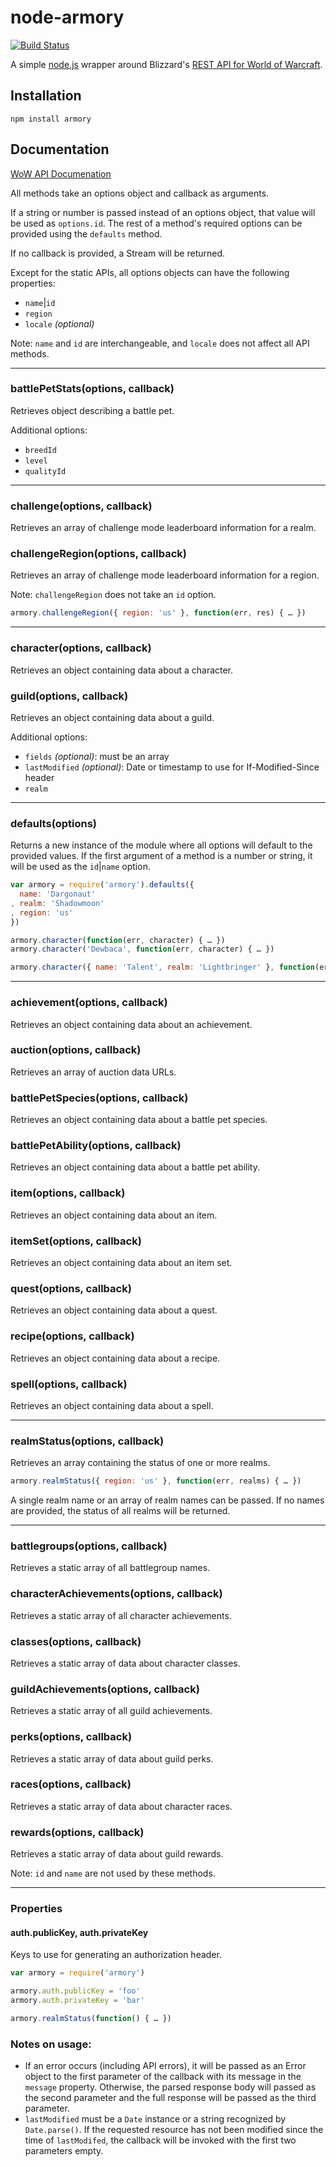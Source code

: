 # node-armory

[![Build Status](https://travis-ci.org/xtian/node-armory.svg?branch=master)](https://travis-ci.org/xtian/node-armory)

A simple [node.js](https://github.com/nodejs/node) wrapper around Blizzard's [REST API for World of Warcraft](https://dev.battle.net/io-docs).

## Installation

    npm install armory

## Documentation

[WoW API Documenation](https://dev.battle.net/io-docs)

All methods take an options object and callback as arguments.

If a string or number is passed instead of an options object, that value will be used as `options.id`. The rest of a method's required options can be provided using the `defaults` method.

If no callback is provided, a Stream will be returned.

Except for the static APIs, all options objects can have the following properties:

* `name`|`id`
* `region`
* `locale` _(optional)_

Note: `name` and `id` are interchangeable, and `locale` does not affect all API methods.

***
### battlePetStats(options, callback)
Retrieves object describing a battle pet.

Additional options:

* `breedId`
* `level`
* `qualityId`

***
### challenge(options, callback)
Retrieves an array of challenge mode leaderboard information for a realm.

### challengeRegion(options, callback)
Retrieves an array of challenge mode leaderboard information for a region.

Note: `challengeRegion` does not take an `id` option.

```js
armory.challengeRegion({ region: 'us' }, function(err, res) { … })
```

***
### character(options, callback)
Retrieves an object containing data about a character.
### guild(options, callback)
Retrieves an object containing data about a guild.

Additional options:

* `fields` _(optional)_: must be an array
* `lastModified` _(optional)_: Date or timestamp to use for If-Modified-Since header
* `realm`

***
### defaults(options)
Returns a new instance of the module where all options will default to the provided values. If the first argument of a method is a number or string, it will be used as the `id`|`name` option.

```js
var armory = require('armory').defaults({
  name: 'Dargonaut'
, realm: 'Shadowmoon'
, region: 'us'
})

armory.character(function(err, character) { … })
armory.character('Dewbaca', function(err, character) { … })

armory.character({ name: 'Talent', realm: 'Lightbringer' }, function(err, character) { … })
```

***
### achievement(options, callback)
Retrieves an object containing data about an achievement.
### auction(options, callback)
Retrieves an array of auction data URLs.
### battlePetSpecies(options, callback)
Retrieves an object containing data about a battle pet species.
### battlePetAbility(options, callback)
Retrieves an object containing data about a battle pet ability.
### item(options, callback)
Retrieves an object containing data about an item.
### itemSet(options, callback)
Retrieves an object containing data about an item set.
### quest(options, callback)
Retrieves an object containing data about a quest.
### recipe(options, callback)
Retrieves an object containing data about a recipe.
### spell(options, callback)
Retrieves an object containing data about a spell.

***
### realmStatus(options, callback)
Retrieves an array containing the status of one or more realms.

```js
armory.realmStatus({ region: 'us' }, function(err, realms) { … })
```

A single realm name or an array of realm names can be passed. If no names are provided, the status of all realms will be returned.

***
### battlegroups(options, callback)
Retrieves a static array of all battlegroup names.
### characterAchievements(options, callback)
Retrieves a static array of all character achievements.
### classes(options, callback)
Retrieves a static array of data about character classes.
### guildAchievements(options, callback)
Retrieves a static array of all guild achievements.
### perks(options, callback)
Retrieves a static array of data about guild perks.
### races(options, callback)
Retrieves a static array of data about character races.
### rewards(options, callback)
Retrieves a static array of data about guild rewards.

Note: `id` and `name` are not used by these methods.

***
### Properties
#### auth.publicKey, auth.privateKey
Keys to use for generating an authorization header.

```js
var armory = require('armory')

armory.auth.publicKey = 'foo'
armory.auth.privateKey = 'bar'

armory.realmStatus(function() { … })
```

### Notes on usage:

* If an error occurs (including API errors), it will be passed as an Error object to the first parameter of the callback with its message in the `message` property. Otherwise, the parsed response body will passed as the second parameter and the full response will be passed as the third parameter.
* `lastModified` must be a `Date` instance or a string recognized by `Date.parse()`. If the requested resource has not been modified since the time of `lastModifed`, the callback will be invoked with the first two parameters empty.
